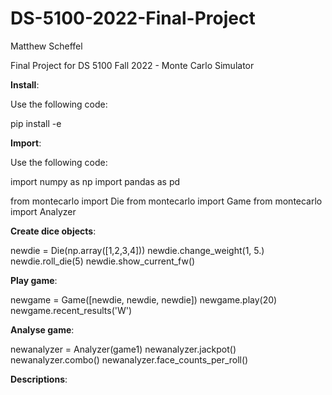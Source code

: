 # DS-5100-2022-Final-Project

Matthew Scheffel

Final Project for DS 5100 Fall 2022 - Monte Carlo Simulator

**Install**:

Use the following code: 

pip install -e

**Import**:

Use the following code:

import numpy as np
import pandas as pd

from montecarlo import Die
from montecarlo import Game
from montecarlo import Analyzer

**Create dice objects**:

newdie = Die(np.array([1,2,3,4]))
newdie.change_weight(1, 5.)
newdie.roll_die(5)
newdie.show_current_fw()

**Play game**:

newgame = Game([newdie, newdie, newdie])
newgame.play(20)
newgame.recent_results('W')

**Analyse game**:

newanalyzer = Analyzer(game1)
newanalyzer.jackpot()
newanalyzer.combo()
newanalyzer.face_counts_per_roll()

**Descriptions**:



